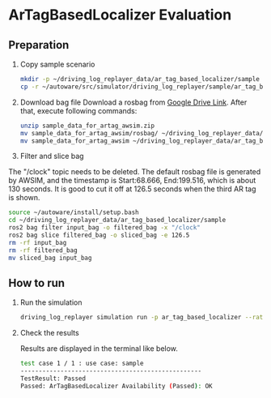 # ArTagBasedLocalizer Evaluation

## Preparation

1. Copy sample scenario

   ```bash
   mkdir -p ~/driving_log_replayer_data/ar_tag_based_localizer/sample
   cp -r ~/autoware/src/simulator/driving_log_replayer/sample/ar_tag_based_localizer/scenario.yaml ~/driving_log_replayer_data/ar_tag_based_localizer/sample
   ```

2. Download bag file
   Download a rosbag from [Google Drive Link](https://drive.google.com/file/d/1uMVwQQFcfs8JOqfoA1FqfH_fLPwQ71jK/view).
   After that, execute following commands:

   ```bash
   unzip sample_data_for_artag_awsim.zip
   mv sample_data_for_artag_awsim/rosbag/ ~/driving_log_replayer_data/ar_tag_based_localizer/sample/input_bag
   mv sample_data_for_artag_awsim ~/driving_log_replayer_data/ar_tag_based_localizer/sample/map
   ```

3. Filter and slice bag

The "/clock" topic needs to be deleted.
The default rosbag file is generated by AWSIM, and the timestamp is Start:68.666, End:199.516, which is about 130 seconds.
It is good to cut it off at 126.5 seconds when the third AR tag is shown.

   ```bash
   source ~/autoware/install/setup.bash
   cd ~/driving_log_replayer_data/ar_tag_based_localizer/sample
   ros2 bag filter input_bag -o filtered_bag -x "/clock"
   ros2 bag slice filtered_bag -o sliced_bag -e 126.5
   rm -rf input_bag
   rm -rf filtered_bag
   mv sliced_bag input_bag
   ```

## How to run

1. Run the simulation

   ```bash
   driving_log_replayer simulation run -p ar_tag_based_localizer --rate 0.5
   ```

2. Check the results

   Results are displayed in the terminal like below.

   ```bash
   test case 1 / 1 : use case: sample
   --------------------------------------------------
   TestResult: Passed
   Passed: ArTagBasedLocalizer Availability (Passed): OK
   ```
